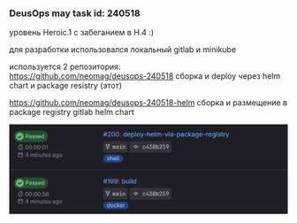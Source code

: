 
### DeusOps may task id: 240518

уровень Heroic.1 с забеганием в H.4 :)    

для разработки использовался локальный gitlab и minikube

используется 2 репозитория:  
https://github.com/neomag/deusops-240518    сборка и deploy через helm chart и package resistry (этот)  


https://github.com/neomag/deusops-240518-helm  сборка и размещение в package registry gitlab helm chart  


![image alt](https://github.com/neomag/deusops-240518/raw/main/pic1.jpg)


